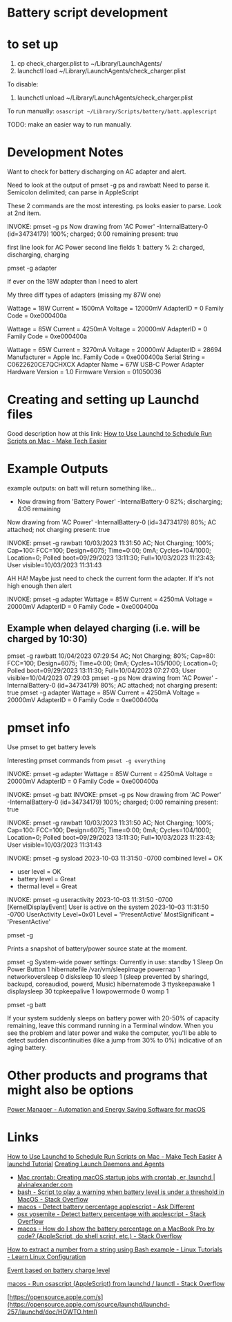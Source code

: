 
# Battery script development

# to set up

1. cp check_charger.plist to ~/Library/LaunchAgents/
2. launchctl load ~/Library/LaunchAgents/check_charger.plist

To disable:
1. launchctl unload ~/Library/LaunchAgents/check_charger.plist

To run manually:
`osascript ~/Library/Scripts/battery/batt.applescript`

TODO: make an easier way to run manually.

# Development Notes

Want to check for battery discharging on AC adapter and alert.

Need to look at the output of pmset -g ps and rawbatt
Need to parse it. Semicolon delimited; can parse in AppleScript

These 2 commands are the most interesting. ps looks easier to parse. Look at 2nd item.

INVOKE: pmset -g ps
Now drawing from 'AC Power'
 -InternalBattery-0 (id=34734179)	100%; charged; 0:00 remaining present: true

first line look for AC Power
second line fields
1: battery %
2: charged, discharging, charging

pmset -g adapter

If ever on the 18W adapter than I need to alert

My three diff types of adapters (missing my 87W one)

Wattage = 18W
 Current = 1500mA
 Voltage = 12000mV
 AdapterID = 0
 Family Code = 0xe000400a

Wattage = 85W
 Current = 4250mA
 Voltage = 20000mV
 AdapterID = 0
 Family Code = 0xe000400a

Wattage = 65W
 Current = 3270mA
 Voltage = 20000mV
 AdapterID = 28694
 Manufacturer = Apple Inc.
 Family Code = 0xe000400a
 Serial String = C0622620CE7QCHXCX
 Adapter Name = 67W USB-C Power Adapter
 Hardware Version = 1.0
 Firmware Version = 01050036

# Creating and setting up Launchd files

Good description how at this link: [How to Use Launchd to Schedule Run Scripts on Mac - Make Tech Easier](https://www.maketecheasier.com/use-launchd-run-scripts-on-schedule-macos/)

# Example Outputs

example outputs: on batt will return something like...
 - Now drawing from 'Battery Power' -InternalBattery-0  82%; discharging; 4:06 remaining

Now drawing from 'AC Power'
 -InternalBattery-0 (id=34734179)	80%; AC attached; not charging present: true

INVOKE: pmset -g rawbatt
10/03/2023 11:31:50
 AC; Not Charging; 100%; Cap=100: FCC=100; Design=6075; Time=0:00; 0mA; Cycles=104/1000; Location=0; 
 Polled boot=09/29/2023 13:11:30; Full=10/03/2023 11:23:43; User visible=10/03/2023 11:31:43

AH HA! Maybe just need to check the current form the adapter. If it's not high enough then alert

INVOKE: pmset -g adapter
 Wattage = 85W
 Current = 4250mA
 Voltage = 20000mV
 AdapterID = 0
 Family Code = 0xe000400a

## Example when delayed charging (i.e. will be charged by 10:30)
pmset -g rawbatt
10/04/2023 07:29:54
 AC; Not Charging; 80%; Cap=80: FCC=100; Design=6075; Time=0:00; 0mA; Cycles=105/1000; Location=0;
 Polled boot=09/29/2023 13:11:30; Full=10/04/2023 07:27:03; User visible=10/04/2023 07:29:03
pmset -g ps
Now drawing from 'AC Power'
 -InternalBattery-0 (id=34734179)	80%; AC attached; not charging present: true
pmset -g adapter
 Wattage = 85W
 Current = 4250mA
 Voltage = 20000mV
 AdapterID = 0
 Family Code = 0xe000400a

# pmset info

Use pmset to get battery levels

Interesting pmset commands from `pmset -g everything`

INVOKE: pmset -g adapter
 Wattage = 85W
 Current = 4250mA
 Voltage = 20000mV
 AdapterID = 0
 Family Code = 0xe000400a

INVOKE: pmset -g batt
INVOKE: pmset -g ps
Now drawing from 'AC Power'
 -InternalBattery-0 (id=34734179)	100%; charged; 0:00 remaining present: true

INVOKE: pmset -g rawbatt
10/03/2023 11:31:50
 AC; Not Charging; 100%; Cap=100: FCC=100; Design=6075; Time=0:00; 0mA; Cycles=104/1000; Location=0; 
 Polled boot=09/29/2023 13:11:30; Full=10/03/2023 11:23:43; User visible=10/03/2023 11:31:43

INVOKE: pmset -g sysload
2023-10-03 11:31:50 -0700 
  combined level = OK
  - user level = OK
  - battery level = Great
  - thermal level = Great

INVOKE: pmset -g useractivity
2023-10-03 11:31:50 -0700 [KernelDisplayEvent] User is active on the system
2023-10-03 11:31:50 -0700 UserActivity Level=0x01
  Level = 'PresentActive'
  MostSignificant = 'PresentActive'


pmset -g

Prints a snapshot of battery/power source state at the moment.

pmset -g
System-wide power settings:
Currently in use:
 standby              1
 Sleep On Power Button 1
 hibernatefile        /var/vm/sleepimage
 powernap             1
 networkoversleep     0
 disksleep            10
 sleep                1 (sleep prevented by sharingd, backupd, coreaudiod, powerd, Music)
 hibernatemode        3
 ttyskeepawake        1
 displaysleep         30
 tcpkeepalive         1
 lowpowermode         0
 womp                 1

pmset -g batt

If your system suddenly sleeps on battery power with 20-50% of capacity remaining, leave this command running in a Terminal window. When you see the problem and later power and wake the computer, you'll be able to detect sudden discontinuities (like a jump from 30% to 0%) indicative of an aging battery.

# Other products and programs that might also be options

[Power Manager - Automation and Energy Saving Software for macOS](https://www.dssw.co.uk/powermanager/)


# Links

[How to Use Launchd to Schedule Run Scripts on Mac - Make Tech Easier](https://www.maketecheasier.com/use-launchd-run-scripts-on-schedule-macos/)
[A launchd Tutorial](https://launchd.info/)
[Creating Launch Daemons and Agents](https://developer.apple.com/library/archive/documentation/MacOSX/Conceptual/BPSystemStartup/Chapters/CreatingLaunchdJobs.html#//apple_ref/doc/uid/10000172i-SW7-BCIEDDBJ)

- [Mac crontab: Creating macOS startup jobs with crontab, er, launchd | alvinalexander.com](https://alvinalexander.com/mac-os-x/mac-osx-startup-crontab-launchd-jobs/)
- [bash - Script to play a warning when battery level is under a threshold in MacOS - Stack Overflow](https://stackoverflow.com/questions/53997451/script-to-play-a-warning-when-battery-level-is-under-a-threshold-in-macos)
- [macos - Detect battery percentage applescript - Ask Different](https://apple.stackexchange.com/questions/246464/detect-battery-percentage-applescript)
- [osx yosemite - Detect battery percentage with applescript - Stack Overflow](https://stackoverflow.com/questions/38447131/detect-battery-percentage-with-applescript)
- [macos - How do I show the battery percentage on a MacBook Pro by code? (AppleScript, do shell script, etc.) - Stack Overflow](https://stackoverflow.com/questions/45604828/how-do-i-show-the-battery-percentage-on-a-macbook-pro-by-code-applescript-do#:~:text=You%20can%20get%20the%20information%20about%20the%20Power,%22system_profiler%20SPPowerDataType%20%7C%20awk%20%27%2FHibernate%20Mode%2F%20%7Bprint%20%24NF%7D%27%22)

[How to extract a number from a string using Bash example - Linux Tutorials - Learn Linux Configuration](https://linuxconfig.org/how-to-extract-number-from-a-string-using-bash-example)

[Event based on battery charge level](https://mymac.info/post/event-based-on-battery-charge-level)

[macos - Run osascript (AppleScript) from launchd / launctl - Stack Overflow](https://stackoverflow.com/questions/54459344/run-osascript-applescript-from-launchd-launctl)

[https://opensource.apple.com/s](https://opensource.apple.com/source/launchd/launchd-257/launchd/doc/HOWTO.html)
